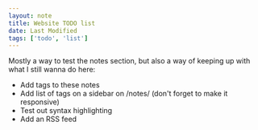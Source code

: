 ```yaml
---
layout: note
title: Website TODO list
date: Last Modified
tags: ['todo', 'list']
---
```


Mostly a way to test the notes section, but also a way of keeping up with what I still wanna do here:

* Add tags to these notes
* Add list of tags on a sidebar on /notes/ (don't forget to make it responsive)
* Test out syntax highlighting
* Add an RSS feed